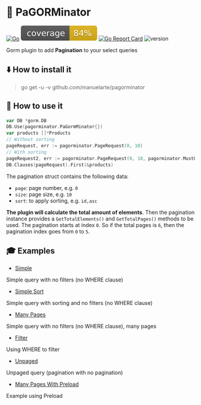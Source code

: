 # 📃 PaGORMinator

[![Go](https://github.com/manuelarte/pagorminator/actions/workflows/go.yml/badge.svg)](https://github.com/manuelarte/pagorminator/actions/workflows/go.yml)
![coverage](https://raw.githubusercontent.com/manuelarte/pagorminator/badges/.badges/main/coverage.svg)
[![Go Report Card](https://goreportcard.com/badge/github.com/manuelarte/pagorminator)](https://goreportcard.com/report/github.com/manuelarte/pagorminator)
![version](https://img.shields.io/github/v/release/manuelarte/pagorminator)

Gorm plugin to add **Pagination** to your select queries

## ⬇️ How to install it

> go get -u -v github.com/manuelarte/pagorminator

## 🎯 How to use it

```go
var DB *gorm.DB
DB.Use(pagorminator.PaGormMinator{})
var products []*Products
// Without sorting
pageRequest, err := pagorminator.PageRequest(0, 10)
// With sorting
pageRequest2, err := pagorminator.PageRequest(0, 10, pagorminator.MustOrder("id", pagorminator.DESC))
DB.Clauses(pageRequest).First(&products)
```

The pagination struct contains the following data:

+ `page`: page number, e.g. `0`
+ `size`: page size, e.g. `10`
+ `sort`: to apply sorting, e.g. `id,asc`

**The plugin will calculate the total amount of elements**.
Then the pagination instance  provides a `GetTotalElements()` and `GetTotalPages()` methods to be used.
The pagination starts at index `0`. So if the total pages is `6`, then the pagination index goes from `0` to `5`.

## 🎓 Examples

+ [Simple](./examples/simple/main.go)

Simple query with no filters (no WHERE clause)

+ [Simple Sort](./examples/simple-sort/main.go)

Simple query with sorting and no filters (no WHERE clause)

+ [Many Pages](./examples/many-pages/main.go)

Simple query with no filters (no WHERE clause), many pages

+ [Filter](./examples/filter/main.go)

Using WHERE to filter

+ [Unpaged](./examples/unpaged/main.go)

Unpaged query (pagination with no pagination)

+ [Many Pages With Preload](./examples/many-pages-preload/main.go)

Example using Preload
